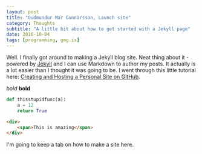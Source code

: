 ```yaml
---
layout: post
title: "Gudmundur Mar Gunnarsson, Launch site"
category: Thoughts
subtitle: "A little bit about how to get started with a Jekyll page"
date: 2016-10-04
tags: [programming, gmg.is]
---
```


Well. I finally got around to making a Jekyll blog site. Neat thing about it - powered by [Jekyll](http://jekyllrb.com) and I can use Markdown to author my posts. It actually is a lot easier than I thought it was going to be. I went through this little tutorial here: [Creating and Hosting a Personal Site on GitHub](http://jmcglone.com/guides/github-pages/).

*bold*
**bold**
```python
def thisstupidfunc(a):
    a = 12
    return True
```

```html
<div>
    <span>This is amazing</span>
</div>
```

I'm going to keep a tab on how to make a site here.